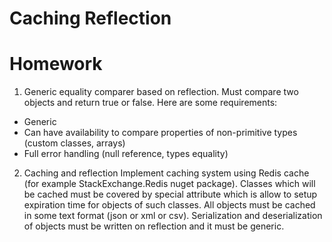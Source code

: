 # Caching Reflection
# Homework
1. Generic equality comparer based on reflection. Must compare two objects and return true or false. Here are some requirements:
-	Generic
-	Can have availability to compare properties of non-primitive types (custom classes, arrays)
-	Full error handling (null reference, types equality)
2. Caching and reflection
Implement caching system using Redis cache (for example StackExchange.Redis nuget package). Classes which will be cached must be covered by special attribute which is allow to setup expiration time for objects of such classes. All objects must be cached in some text format (json or xml or csv). Serialization and deserialization of objects must be written on reflection and it must be generic. 
